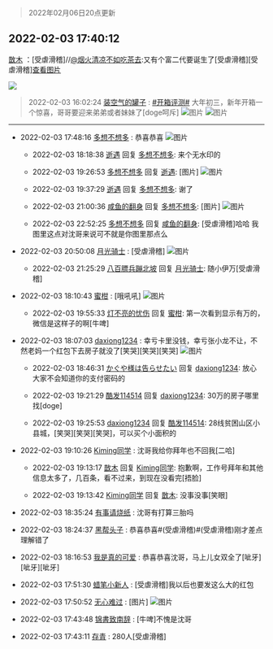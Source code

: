 > 2022年02月06日20点更新
<link rel="stylesheet" href="https://cdn.jsdelivr.net/gh/taotie6/sampleJSON@main/css/photo_show.css">
<meta name="referrer" content="no-referrer" />


 ## 2022-02-03 17:40:12 

 [㪚木](https://www.coolapk.com/feed/33284585?shareKey=ZWM3MDkxMzNhMTRjNjFmYzE4Yzk~) ：[受虐滑稽]//<a class="feed-link-uname" href="/u/烟火清凉不如吃茶去">@烟火清凉不如吃茶去</a>:又有个富二代要诞生了[受虐滑稽][受虐滑稽]<a class="feed-forward-pic" href="http://image.coolapk.com/feed/2022/0203/17/4279524_874ddce4_0966_8659_672@1080x710.png">查看图片</a> 

<div class="album">
<img class="img-item" src="https://image.coolapk.com/feed/2022/0203/17/1081091_d9b1f5d9_1211_6325_319@1284x635.jpeg" />
</div>

> 2022-02-03 16:02:24 
> [装空气的罐子](https://www.coolapk.com/feed/33282806?shareKey=NzQ4YThmYTlmYzRkNjFmYzE4Yzk~) : <a class="feed-link-tag" href="/t/开箱评测?type=0">#开箱评测#</a> 大年初三，新年开箱一个惊喜，哥哥要迎来弟弟或者妹妹了[doge呵斥] 
![图片](https://image.coolapk.com/feed/2022/0203/16/642787_8a2a8218_5343_4191_753@1247x1663.jpeg)
![图片](https://image.coolapk.com/feed/2022/0203/16/642787_c444b739_5343_4202_334@1706x1279.jpeg)

 ------- 

- 2022-02-03 17:48:16 [多想不想多](uid=1473521) : 恭喜恭喜 ![图片](https://image.coolapk.com/feed/2022/0203/17/1473521_4e62b44c_1695_9027_174@1080x1080.jpeg)

    - 2022-02-03 18:18:38 [逝遇](uid=2589293) 回复 [多想不想多](uid=1473521): 来个无水印的 

    - 2022-02-03 19:26:53 [多想不想多](uid=1473521) 回复 [逝遇](uid=2589293): [图片] ![图片](https://image.coolapk.com/feed/2022/0129/13/2084326_4e62b44c_5394_7_669@1080x1080.jpeg)

    - 2022-02-03 19:37:29 [逝遇](uid=2589293) 回复 [多想不想多](uid=1473521): 谢了 

    - 2022-02-03 21:00:36 [咸鱼的翻身](uid=3945270) 回复 [多想不想多](uid=1473521): [图片] ![图片](https://image.coolapk.com/feed/2022/0202/16/3347687_753c6f74_9367_3244_151@567x955.jpeg)

    - 2022-02-03 22:52:25 [多想不想多](uid=1473521) 回复 [咸鱼的翻身](uid=3945270): [受虐滑稽]哈哈 我图里这点对沈哥来说可不就是你图里那点么 

- 2022-02-03 20:50:08 [月光骑士](uid=2632367) : [受虐滑稽] ![图片](https://image.coolapk.com/feed/2022/0130/16/2899112_9915_0969_810@585x379.jpg)

    - 2022-02-03 21:25:29 [八百膘兵蹦北坡](uid=1105274) 回复 [月光骑士](uid=2632367): 随小伊万[受虐滑稽] 

- 2022-02-03 18:10:43 [蜜柑](uid=1097842) : [哦吼吼] ![图片](https://image.coolapk.com/feed/2022/0203/18/1097842_8bfa217c_3042_521_134@886x1866.jpeg)

    - 2022-02-03 19:55:33 [灯不亮的忧伤](uid=2715037) 回复 [蜜柑](uid=1097842): 第一次看到显示有万的，微信是这样子的啊[牛啤] 

- 2022-02-03 18:07:03 [daxiong1234](uid=293333) : 幸亏卡里没钱，幸亏张小龙不让，不然老妈一个红包下去房子就没了[笑哭][笑哭][笑哭] ![图片](https://image.coolapk.com/feed/2022/0203/18/293333_13a53d4b_2822_2414_749@1080x1920.jpeg)

    - 2022-02-03 18:46:31 [かぐや様は告らせたい](uid=1129506) 回复 [daxiong1234](uid=293333): 放心 大家不会知道你的支付密码的 

    - 2022-02-03 19:21:29 [酷发114514](uid=4321323) 回复 [daxiong1234](uid=293333): 30万的房子哪里找[doge] 

    - 2022-02-03 19:25:53 [daxiong1234](uid=293333) 回复 [酷发114514](uid=4321323): 28线贫困山区小县城，[笑哭][笑哭][笑哭]，可以买个小面积的 

- 2022-02-03 19:10:26 [Kiming同学](uid=658442) : 沈哥我给你拜年也不回我[二哈] 

    - 2022-02-03 19:13:17 [㪚木](uid=1081091) 回复 [Kiming同学](uid=658442): 抱歉啊，工作号拜年和其他信息太多了，几百条，看不过来，到现在没看完[捂脸] 

    - 2022-02-03 19:13:42 [Kiming同学](uid=658442) 回复 [㪚木](uid=1081091): 没事没事[笑眼] 

- 2022-02-03 18:35:24 [有事请烧纸](uid=1802946) : 沈哥有打算三胎吗 

- 2022-02-03 18:24:37 [黑帮头子](uid=2838832) : 恭喜恭喜#(受虐滑稽)#(受虐滑稽)刚才差点理解错了 

- 2022-02-03 18:16:53 [我是真的可爱](uid=731138) : 恭喜恭喜沈哥，马上儿女双全了[呲牙][呲牙][呲牙] 

- 2022-02-03 17:51:30 [蜡笔小新人](uid=4236945) : [受虐滑稽]我以后也要发这么大的红包 

- 2022-02-03 17:50:52 [无心难过](uid=3681127) : [图片] ![图片](https://image.coolapk.com/feed/2022/0203/17/3681127_3aafd24b_1851_8385_217@1024x981.jpeg)

- 2022-02-03 17:43:48 [锦書致南辞](uid=2423380) : [牛啤]不愧是沈哥 

- 2022-02-03 17:43:11 [存青](uid=1006954) : 280人[受虐滑稽] 

